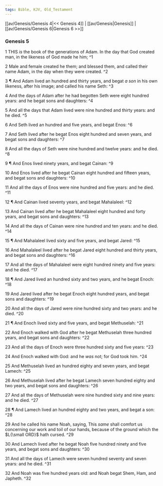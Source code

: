 ```yaml
---
tags: Bible, KJV, Old_Testament
---
```


[[av/Genesis/Genesis 4|<< Genesis 4]] | [[av/Genesis|Genesis]] | [[av/Genesis/Genesis 6|Genesis 6 >>]]

### Genesis 5

1 THIS _is_ the book of the generations of Adam. In the day that God created man, in the likeness of God made he him; ^1

2 Male and female created he them; and blessed them, and called their name Adam, in the day when they were created. ^2

3 ¶ And Adam lived an hundred and thirty years, and begat _a_ _son_ in his own likeness, after his image; and called his name Seth: ^3

4 And the days of Adam after he had begotten Seth were eight hundred years: and he begat sons and daughters: ^4

5 And all the days that Adam lived were nine hundred and thirty years: and he died. ^5

6 And Seth lived an hundred and five years, and begat Enos: ^6

7 And Seth lived after he begat Enos eight hundred and seven years, and begat sons and daughters: ^7

8 And all the days of Seth were nine hundred and twelve years: and he died. ^8

9 ¶ And Enos lived ninety years, and begat Cainan: ^9

10 And Enos lived after he begat Cainan eight hundred and fifteen years, and begat sons and daughters: ^10

11 And all the days of Enos were nine hundred and five years: and he died. ^11

12 ¶ And Cainan lived seventy years, and begat Mahalaleel: ^12

13 And Cainan lived after he begat Mahalaleel eight hundred and forty years, and begat sons and daughters: ^13

14 And all the days of Cainan were nine hundred and ten years: and he died. ^14

15 ¶ And Mahalaleel lived sixty and five years, and begat Jared: ^15

16 And Mahalaleel lived after he begat Jared eight hundred and thirty years, and begat sons and daughters: ^16

17 And all the days of Mahalaleel were eight hundred ninety and five years: and he died. ^17

18 ¶ And Jared lived an hundred sixty and two years, and he begat Enoch: ^18

19 And Jared lived after he begat Enoch eight hundred years, and begat sons and daughters: ^19

20 And all the days of Jared were nine hundred sixty and two years: and he died. ^20

21 ¶ And Enoch lived sixty and five years, and begat Methuselah: ^21

22 And Enoch walked with God after he begat Methuselah three hundred years, and begat sons and daughters: ^22

23 And all the days of Enoch were three hundred sixty and five years: ^23

24 And Enoch walked with God: and he _was_ not; for God took him. ^24

25 And Methuselah lived an hundred eighty and seven years, and begat Lamech: ^25

26 And Methuselah lived after he begat Lamech seven hundred eighty and two years, and begat sons and daughters: ^26

27 And all the days of Methuselah were nine hundred sixty and nine years: and he died. ^27

28 ¶ And Lamech lived an hundred eighty and two years, and begat a son: ^28

29 And he called his name Noah, saying, This _same_ shall comfort us concerning our work and toil of our hands, because of the ground which the $L{\small ORD}$ hath cursed. ^29

30 And Lamech lived after he begat Noah five hundred ninety and five years, and begat sons and daughters: ^30

31 And all the days of Lamech were seven hundred seventy and seven years: and he died. ^31

32 And Noah was five hundred years old: and Noah begat Shem, Ham, and Japheth. ^32
